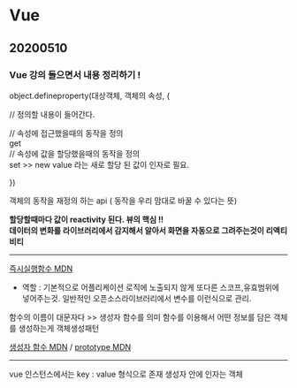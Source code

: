 # Vue
## 20200510
### Vue 강의 들으면서 내용 정리하기 !

object.defineproperty(대상객체, 객체의 속성, {

// 정의할 내용이 들어간다.

// 속성에 접근했을때의 동작을 정의<br/>
get<br/>
// 속성에 값을 할당했을때의 동작을 정의<br/>
set >> new value 라는 새로 할당 된 값이 인자로 필요.

})

객체의 동작을 재정의 하는 api ( 동작을 우리 맘대로 바꿀 수 있다는 뜻)

<b>할당할때마다 값이 reactivity 된다. 뷰의 핵심 !! <br/>
데이터의 변화를 라이브러리에서 감지해서 알아서 화면을 자동으로 그려주는것이 리액티비티</b>

<hr/>

[즉시실행함수 MDN](https://developer.mozilla.org/ko/docs/Glossary/IIFE)
- 역할 : 기본적으로 어플리케이션 로직에 노출되지 않게 또다른 스코프,유효범위에 넣어주는것. 일반적인 오픈소스라이브러리에서 변수를 이런식으로 관리.

함수의 이름이 대문자다 >> 생성자 함수를 의미
함수를 이용해서 어떤 정보를 담은 객체를 생성하는게 객체생성패턴

[생성자 함수 MDN](https://developer.mozilla.org/ko/docs/Web/JavaScript/Guide/Obsolete_Pages/Core_JavaScript_1.5_Guide/Creating_New_Objects/Using_a_Constructor_Function) / 
[prototype MDN](https://developer.mozilla.org/ko/docs/Web/JavaScript/Reference/Global_Objects/Object/constructor)

<hr/>

vue 인스턴스에서는
key : value 형식으로 존재
생성자 안에 인자는 객체

